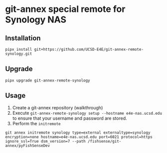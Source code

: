 # git-annex special remote for Synology NAS

## Installation
```
pipx install git+https://github.com/UCSD-E4E/git-annex-remote-synology.git
```

## Upgrade
```
pipx upgrade git-annex-remote-synology
```

## Usage
1. Create a git-annex repository (walkthrough)
2. Execute `git-annex-remote-synology setup --hostname e4e-nas.ucsd.edu` to ensure that your username and password are stored.
3. Perform the `initremote`
```
git annex initremote synology type=external externaltype=synology encryption=none hostname=e4e-nas.ucsd.edu port=6021 protocol=https ignore_ssl=True dsm_version=7 --path /fishsense/git-annex/pyFishSenseDev
```